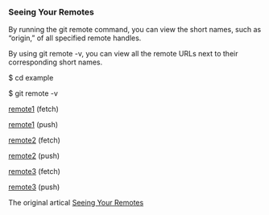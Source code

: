 ### Seeing Your Remotes
By running the git remote command, you can view the short names, such as “origin,” of all specified remote handles.

By using git remote -v, you can view all the remote URLs next to their corresponding short names.

$ cd example

$ git remote -v

[remote1](https://github.com/remote1/example) (fetch)

[remote1](https://github.com/remote1/example) (push)

[remote2](https://github.com/remote2/example) (fetch)

[remote2](https://github.com/remote2/example) (push)

[remote3](https://github.com/remote3/example) (fetch)

[remote3](https://github.com/remote3/example) (push)

The original artical [Seeing Your Remotes](https://blog.udemy.com/git-tutorial-a-comprehensive-guide/#7_2)
